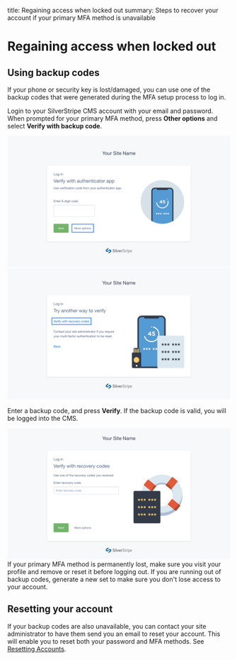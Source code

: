title: Regaining access when locked out
summary: Steps to recover your account if your primary MFA method is unavailable

# Regaining access when locked out

## Using backup codes

If your phone or security key is lost/damaged, you can use one of the backup
codes that were generated during the MFA setup process to log in.

Login to your SilverStripe CMS account with your email and password. When
prompted for your primary MFA method, press **Other options** and select
**Verify with backup code**.

<img src="../_images/01-04-1-login-prompt.png" width="1024" />

<img src="../_images/01-04-2-other-options.png" width="1024" />

Enter a backup code, and press **Verify**. If the backup code is valid, you will
be logged into the CMS.

<img src="../_images/01-04-3-recovery-code.png" width="1024" />

<div class="hint" markdown="1">
If your primary MFA method is permanently lost, make sure you visit your profile
and remove or reset it before logging out. If you are running out of backup
codes, generate a new set to make sure you don't lose access to your account.
</div>

## Resetting your account

If your backup codes are also unavailable, you can contact your site
administrator to have them send you an email to reset your account. This will
enable you to reset both your password and MFA methods. See
[Resetting Accounts](../administrator_manual/resetting_accounts).
